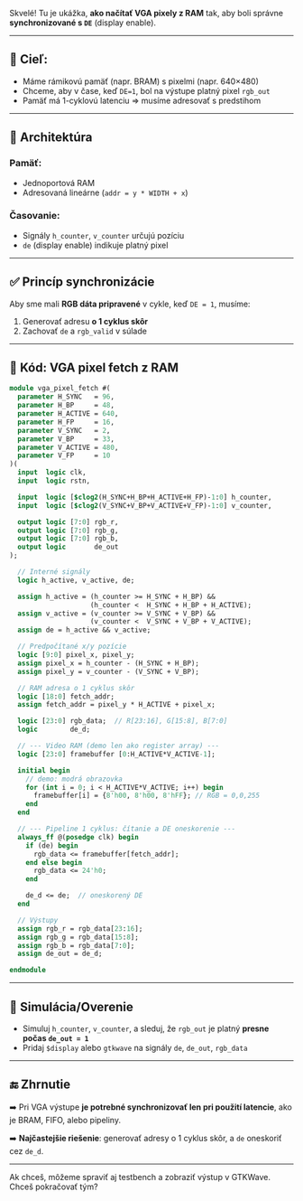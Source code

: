 Skvelé! Tu je ukážka, **ako načítať VGA pixely z RAM** tak, aby boli správne **synchronizované s `DE`** (display enable).

---

## 🎯 Cieľ:

* Máme rámikovú pamäť (napr. BRAM) s pixelmi (napr. 640×480)
* Chceme, aby v čase, keď `DE=1`, bol na výstupe platný pixel `rgb_out`
* Pamäť má 1-cyklovú latenciu ⇒ musíme adresovať s predstihom

---

## 🧱 Architektúra

### Pamäť:

* Jednoportová RAM
* Adresovaná lineárne (`addr = y * WIDTH + x`)

### Časovanie:

* Signály `h_counter`, `v_counter` určujú pozíciu
* `de` (display enable) indikuje platný pixel

---

## ✅ Princíp synchronizácie

Aby sme mali **RGB dáta pripravené** v cykle, keď `DE = 1`, musíme:

1. Generovať adresu **o 1 cyklus skôr**
2. Zachovať `de` a `rgb_valid` v súlade

---

## 🔧 Kód: VGA pixel fetch z RAM

```systemverilog
module vga_pixel_fetch #(
  parameter H_SYNC   = 96,
  parameter H_BP     = 48,
  parameter H_ACTIVE = 640,
  parameter H_FP     = 16,
  parameter V_SYNC   = 2,
  parameter V_BP     = 33,
  parameter V_ACTIVE = 480,
  parameter V_FP     = 10
)(
  input  logic clk,
  input  logic rstn,

  input  logic [$clog2(H_SYNC+H_BP+H_ACTIVE+H_FP)-1:0] h_counter,
  input  logic [$clog2(V_SYNC+V_BP+V_ACTIVE+V_FP)-1:0] v_counter,

  output logic [7:0] rgb_r,
  output logic [7:0] rgb_g,
  output logic [7:0] rgb_b,
  output logic       de_out
);

  // Interné signály
  logic h_active, v_active, de;

  assign h_active = (h_counter >= H_SYNC + H_BP) &&
                    (h_counter <  H_SYNC + H_BP + H_ACTIVE);
  assign v_active = (v_counter >= V_SYNC + V_BP) &&
                    (v_counter <  V_SYNC + V_BP + V_ACTIVE);
  assign de = h_active && v_active;

  // Predpočítané x/y pozície
  logic [9:0] pixel_x, pixel_y;
  assign pixel_x = h_counter - (H_SYNC + H_BP);
  assign pixel_y = v_counter - (V_SYNC + V_BP);

  // RAM adresa o 1 cyklus skôr
  logic [18:0] fetch_addr;
  assign fetch_addr = pixel_y * H_ACTIVE + pixel_x;

  logic [23:0] rgb_data;  // R[23:16], G[15:8], B[7:0]
  logic        de_d;

  // --- Video RAM (demo len ako register array) ---
  logic [23:0] framebuffer [0:H_ACTIVE*V_ACTIVE-1];

  initial begin
    // demo: modrá obrazovka
    for (int i = 0; i < H_ACTIVE*V_ACTIVE; i++) begin
      framebuffer[i] = {8'h00, 8'h00, 8'hFF}; // RGB = 0,0,255
    end
  end

  // --- Pipeline 1 cyklus: čítanie a DE oneskorenie ---
  always_ff @(posedge clk) begin
    if (de) begin
      rgb_data <= framebuffer[fetch_addr];
    end else begin
      rgb_data <= 24'h0;
    end

    de_d <= de;  // oneskorený DE
  end

  // Výstupy
  assign rgb_r = rgb_data[23:16];
  assign rgb_g = rgb_data[15:8];
  assign rgb_b = rgb_data[7:0];
  assign de_out = de_d;

endmodule
```

---

## 🧪 Simulácia/Overenie

* Simuluj `h_counter`, `v_counter`, a sleduj, že `rgb_out` je platný **presne počas `de_out = 1`**
* Pridaj `$display` alebo `gtkwave` na signály `de`, `de_out`, `rgb_data`

---

## 🔚 Zhrnutie

➡️ Pri VGA výstupe **je potrebné synchronizovať len pri použití latencie**, ako je BRAM, FIFO, alebo pipeliny.

➡️ **Najčastejšie riešenie**: generovať adresy o 1 cyklus skôr, a `de` oneskoriť cez `de_d`.

---

Ak chceš, môžeme spraviť aj testbench a zobraziť výstup v GTKWave. Chceš pokračovať tým?
